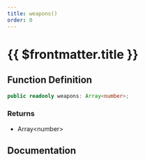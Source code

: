 ```yaml
---
title: weapons()
order: 0
---
```


# {{ $frontmatter.title }}

<!--@include: ./weapons_partial_header.md-->

## Function Definition

```ts
public readonly weapons: Array<number>;
```

### Returns

* Array\<number\>

## Documentation

<!--@include: ./weapons_partial_footer.md-->
